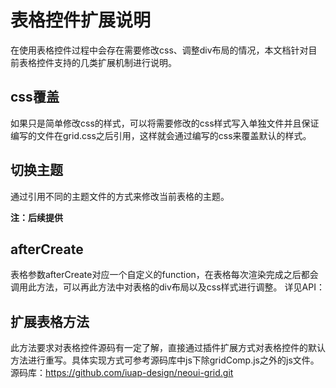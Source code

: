 # 表格控件扩展说明

在使用表格控件过程中会存在需要修改css、调整div布局的情况，本文档针对目前表格控件支持的几类扩展机制进行说明。

## css覆盖

如果只是简单修改css的样式，可以将需要修改的css样式写入单独文件并且保证编写的文件在grid.css之后引用，这样就会通过编写的css来覆盖默认的样式。

## 切换主题

通过引用不同的主题文件的方式来修改当前表格的主题。


**注：后续提供**

## afterCreate

表格参数afterCreate对应一个自定义的function，在表格每次渲染完成之后都会调用此方法，可以再此方法中对表格的div布局以及css样式进行调整。
详见API：

## 扩展表格方法

此方法要求对表格控件源码有一定了解，直接通过插件扩展方式对表格控件的默认方法进行重写。具体实现方式可参考源码库中js下除gridComp.js之外的js文件。
源码库：https://github.com/iuap-design/neoui-grid.git
